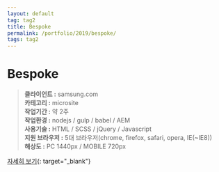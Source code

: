 ```yaml
---
layout: default
tag: tag2
title: Bespoke
permalink: /portfolio/2019/bespoke/
tags: tag2
---
```

# Bespoke
> **클라이언트 :** samsung.com   
> **카테고리 :** microsite   
> **작업기간 :** 약 2주   
> **작업환경 :** nodejs / gulp / babel / AEM   
> **사용기술 :** HTML / SCSS / jQuery / Javascript   
> **지원 브라우저 :** 5대 브라우저(chrome, firefox, safari, opera, IE(~IE8))   
> **해상도 :** PC 1440px / MOBILE 720px   

[자세히 보기](/src/2019/bespoke){: target="_blank"}
